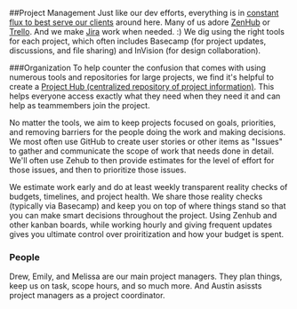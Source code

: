 ##Project Management
Just like our dev efforts, everything is in [constant flux to best serve our clients](http://webstandardssherpa.com/reviews/responsive-discovery/) around here. Many of us adore  [ZenHub](https://www.zenhub.io/) or [Trello](https://trello.com/). And we make [Jira](https://www.atlassian.com/software/) work when needed. :) We dig using the right tools for each project, which often includes Basecamp (for project updates, discussions, and file sharing) and InVision (for design collaboration).

###Organization
To help counter the confusion that comes with using numerous tools and repositories for large projects, we find it's helpful to create a [Project Hub (centralized repository of project information)](https://github.com/sparkbox/standard/blob/master/project_management/base-hub.md). This helps everyone access exactly what they need when they need it and can help as teammembers join the project. 

No matter the tools, we aim to keep projects focused on goals, priorities, and removing barriers for the people doing the work and making decisions. We most often use GitHub to create user stories or other items as "Issues" to gather and communicate the scope of work that needs done in detail. We'll often use Zehub to then provide estimates for the level of effort for those issues, and then to prioritize those issues.

We estimate work early and do at least weekly transparent reality checks of budgets, timelines, and project health. We share those reality checks (typically via Basecamp) and keep you on top of where things stand so that you can make smart decisions throughout the project. Using Zenhub and other kanban boards, while working hourly and giving frequent updates gives you ultimate control over proiritization and how your budget is spent.

### People
Drew, Emily, and Melissa are our main project managers. They plan things, keep us on task, scope hours, and so much more. And Austin asissts project managers as a project coordinator.
